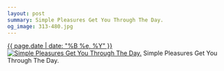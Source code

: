 ```yaml
---
layout: post
summary: Simple Pleasures Get You Through The Day.
og_image: 313-480.jpg
---
```


<p>
  <time><a href="/313">{{ page.date | date: "%B %e, %Y" }}</a></time>
  <a href="/313"><img src="{{ site.assets_url }}/313-240.jpg" srcset="{{ site.assets_url }}/313-480.jpg 480w, {{ site.assets_url }}/313-360.jpg 360w, {{ site.assets_url }}/313-240.jpg 240w, {{ site.assets_url }}/313-120.jpg 120w" sizes="(min-width: 700px) 50vw, calc(100vw - 2rem)" alt="Simple Pleasures Get You Through The Day." /></a>
  <span>Simple Pleasures Get You Through The Day.</span>
</p>
